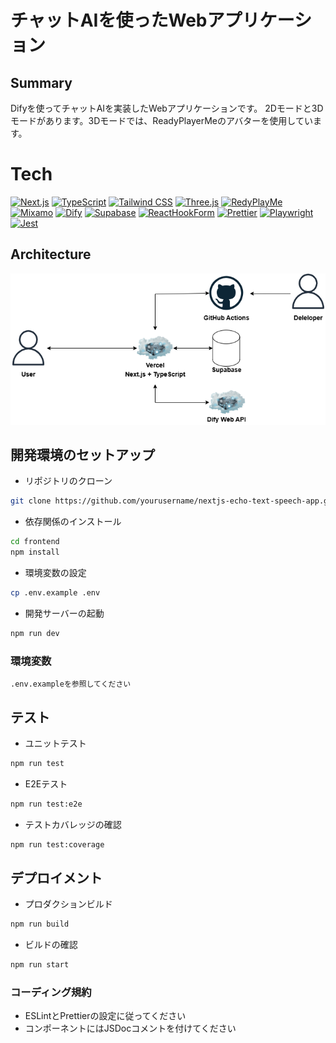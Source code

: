# チャットAIを使ったWebアプリケーション

## Summary

Difyを使ってチャットAIを実装したWebアプリケーションです。
2Dモードと3Dモードがあります。3Dモードでは、ReadyPlayerMeのアバターを使用しています。

# Tech

[![Next.js](https://img.shields.io/badge/Next.js-000000?style=for-the-badge&logo=next.js&logoColor=white)](https://nextjs.org/)
[![TypeScript](https://img.shields.io/badge/TypeScript-007ACC?style=for-the-badge&logo=typescript&logoColor=white)](https://www.typescriptlang.org/)
[![Tailwind CSS](https://img.shields.io/badge/Tailwind_CSS-38B2AC?style=for-the-badge&logo=tailwind-css&logoColor=white)](https://tailwindcss.com/)
[![Three.js](https://img.shields.io/badge/Three.js-000000?style=for-the-badge&logo=three.js&logoColor=white)](https://threejs.org/)
[![RedyPlayMe](https://img.shields.io/badge/RedyPlayMe-000000?style=for-the-badge&logo=redyplayme&logoColor=white)](https://readyplayer.me/)
[![Mixamo](https://img.shields.io/badge/Mixamo-000000?style=for-the-badge&logo=mixamo&logoColor=white)](https://mixamo.com/)
[![Dify](https://img.shields.io/badge/Dify-000000?style=for-the-badge&logo=dify&logoColor=white)](https://dify.ai/)
[![Supabase](https://img.shields.io/badge/Supabase-000000?style=for-the-badge&logo=supabase&logoColor=white)](https://supabase.com/)
[![ReactHookForm](https://img.shields.io/badge/ReactHookForm-000000?style=for-the-badge&logo=reacthookform&logoColor=white)](https://react-hook-form.com/)
[![Prettier](https://img.shields.io/badge/Prettier-000000?style=for-the-badge&logo=prettier&logoColor=white)](https://prettier.io/)
[![Playwright](https://img.shields.io/badge/Playwright-000000?style=for-the-badge&logo=playwright&logoColor=white)](https://playwright.dev/)
[![Jest](https://img.shields.io/badge/Jest-000000?style=for-the-badge&logo=jest&logoColor=white)](https://jestjs.io/)

## Architecture

![Architecture](./design/architecture.drawio.png)

## 開発環境のセットアップ

-   リポジトリのクローン

```bash
git clone https://github.com/yourusername/nextjs-echo-text-speech-app.git
```

-   依存関係のインストール

```bash
cd frontend
npm install
```

-   環境変数の設定

```bash
cp .env.example .env
```

-   開発サーバーの起動

```bash
npm run dev
```

### 環境変数

```
.env.exampleを参照してください
```

## テスト

-   ユニットテスト

```bash
npm run test
```

-   E2Eテスト

```bash
npm run test:e2e
```

-   テストカバレッジの確認

```bash
npm run test:coverage
```

## デプロイメント

-   プロダクションビルド

```bash
npm run build
```

-   ビルドの確認

```bash
npm run start
```

### コーディング規約

-   ESLintとPrettierの設定に従ってください
-   コンポーネントにはJSDocコメントを付けてください
